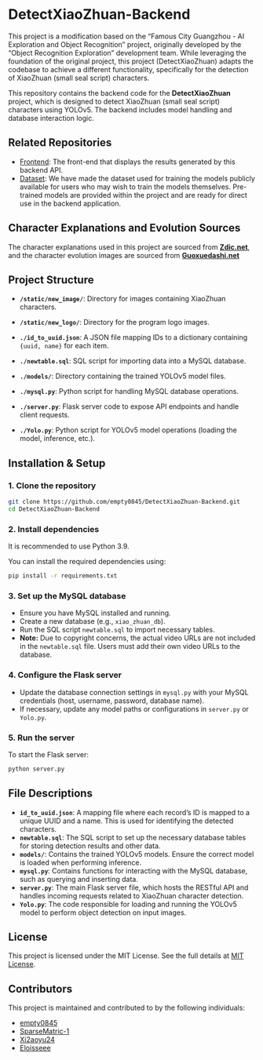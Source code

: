 # **DetectXiaoZhuan-Backend**

This project is a modification based on the “Famous City Guangzhou - AI Exploration and Object Recognition” project, originally developed by the “Object Recognition Exploration” development team. While leveraging the foundation of the original project, this project (DetectXiaoZhuan) adapts the codebase to achieve a different functionality, specifically for the detection of XiaoZhuan (small seal script) characters.

This repository contains the backend code for the **DetectXiaoZhuan** project, which is designed to detect XiaoZhuan (small seal script) characters using YOLOv5. The backend includes model handling and database interaction logic.

## Related Repositories

- [Frontend](https://github.com/empty0845/DetectXiaoZhuan-WeChat.git): The front-end that displays the results generated by this backend API.
- [Dataset](https://github.com/empty0845/DetectXiaoZhuan-Dataset.git): We have made the dataset used for training the models publicly available for users who may wish to train the models themselves. Pre-trained models are provided within the project and are ready for direct use in the backend application.

## Character Explanations and Evolution Sources
The character explanations used in this project are sourced from **[Zdic.net](https://www.zdic.net/)**, and the character evolution images are sourced from **[Guoxuedashi.net](https://www.guoxuedashi.net/)**

## **Project Structure**

- **`/static/new_image/`**: Directory for images containing XiaoZhuan characters.
- **`/static/new_logo/`**: Directory for the program logo images.

- **`./id_to_uuid.json`**: A JSON file mapping IDs to a dictionary containing `{uuid, name}` for each item.
- **`./newtable.sql`**: SQL script for importing data into a MySQL database.
- **`./models/`**: Directory containing the trained YOLOv5 model files.

- **`./mysql.py`**: Python script for handling MySQL database operations.
- **`./server.py`**: Flask server code to expose API endpoints and handle client requests.
- **`./Yolo.py`**: Python script for YOLOv5 model operations (loading the model, inference, etc.).

## **Installation & Setup**

### 1. **Clone the repository**
```bash
git clone https://github.com/empty0845/DetectXiaoZhuan-Backend.git
cd DetectXiaoZhuan-Backend
```

### 2. **Install dependencies**
It is recommended to use Python 3.9.

You can install the required dependencies using:

```bash
pip install -r requirements.txt
```

### 3. **Set up the MySQL database**
- Ensure you have MySQL installed and running.
- Create a new database (e.g., `xiao_zhuan_db`).
- Run the SQL script `newtable.sql` to import necessary tables.
- **Note:** Due to copyright concerns, the actual video URLs are not included in the `newtable.sql` file. Users must add their own video URLs to the database.

### 4. **Configure the Flask server**
- Update the database connection settings in `mysql.py` with your MySQL credentials (host, username, password, database name).
- If necessary, update any model paths or configurations in `server.py` or `Yolo.py`.

### 5. **Run the server**
To start the Flask server:

```bash
python server.py
```

## **File Descriptions**

- **`id_to_uuid.json`**: A mapping file where each record’s ID is mapped to a unique UUID and a name. This is used for identifying the detected characters.
- **`newtable.sql`**: The SQL script to set up the necessary database tables for storing detection results and other data.
- **`models/`**: Contains the trained YOLOv5 models. Ensure the correct model is loaded when performing inference.
- **`mysql.py`**: Contains functions for interacting with the MySQL database, such as querying and inserting data.
- **`server.py`**: The main Flask server file, which hosts the RESTful API and handles incoming requests related to XiaoZhuan character detection.
- **`Yolo.py`**: The code responsible for loading and running the YOLOv5 model to perform object detection on input images.

## **License**

This project is licensed under the MIT License. See the full details at [MIT License](https://opensource.org/licenses/MIT).

## Contributors

This project is maintained and contributed to by the following individuals:

- [empty0845](https://github.com/empty0845)
- [SparseMatric-1](https://github.com/SparseMatric-1)
- [Xi2aoyu24](https://github.com/Xi2aoyu24)
- [Eloisseee](https://github.com/Eloisseee)
